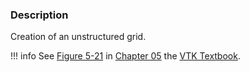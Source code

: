 ### Description

Creation of an unstructured grid.

!!! info
    See [Figure 5-21](../../../VTKBook/05Chapter5/#Figure%205-21) in [Chapter 05](../../..//VTKBook/05Chapter5) the [VTK Textbook](../../../VTKBook/01Chapter1).
